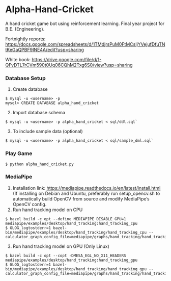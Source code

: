# Alpha-Hand-Cricket
A hand cricket game bot using reinforcement learning. Final year project for B.E. (Engineering).

Fortnightly reports: https://docs.google.com/spreadsheets/d/1TMdjrsPuM0FtMCsIjYVejufDfuTNtKeGaQPBF9INE4A/edit?usp=sharing

White book: https://drive.google.com/file/d/1-QFvDTL7rCVm590t0Uq06CQhM2Txg6S0/view?usp=sharing

### Database Setup
1. Create database
```
$ mysql -u <username> -p 
mysql> CREATE DATABASE alpha_hand_cricket
```
2. Import database schema
```
$ mysql -u <username> -p alpha_hand_cricket < sql/ddl.sql`
```
3. To include sample data (optional)
```
$ mysql -u <username> -p alpha_hand_cricket < sql/sample_dml.sql`
```
### Play Game
```
$ python alpha_hand_cricket.py
```
### MediaPipe
1. Installation link: https://mediapipe.readthedocs.io/en/latest/install.html (If installing on Debian and Ubuntu, preferably run setup_opencv.sh to automatically build OpenCV from source and modify MediaPipe’s OpenCV config.
2. Run hand tracking model on CPU
```
$ bazel build -c opt --define MEDIAPIPE_DISABLE_GPU=1 mediapipe/examples/desktop/hand_tracking:hand_tracking_cpu
$ GLOG_logtostderr=1 bazel-bin/mediapipe/examples/desktop/hand_tracking/hand_tracking_cpu --calculator_graph_config_file=mediapipe/graphs/hand_tracking/hand_tracking_desktop_live.pbtxt
```
3. Run hand tracking model on GPU (Only Linux)
```
$ bazel build -c opt --copt -DMESA_EGL_NO_X11_HEADERS mediapipe/examples/desktop/hand_tracking:hand_tracking_gpu
$ GLOG_logtostderr=1 bazel-bin/mediapipe/examples/desktop/hand_tracking/hand_tracking_gpu --calculator_graph_config_file=mediapipe/graphs/hand_tracking/hand_tracking_mobile.pbtxt
```
